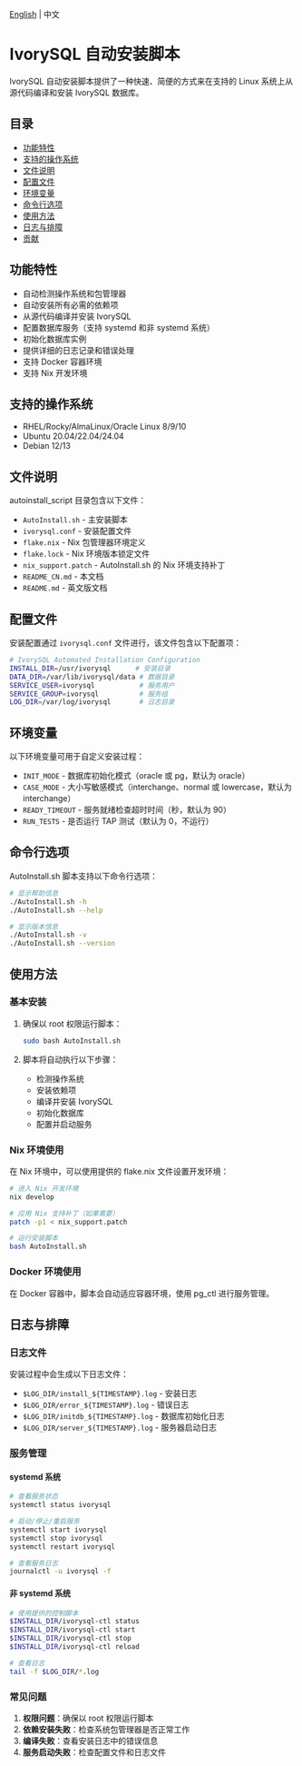 [English](README.md) | 中文
# IvorySQL 自动安装脚本

IvorySQL 自动安装脚本提供了一种快速、简便的方式来在支持的 Linux 系统上从源代码编译和安装 IvorySQL 数据库。

## 目录

- [功能特性](#功能特性)
- [支持的操作系统](#支持的操作系统)
- [文件说明](#文件说明)
- [配置文件](#配置文件)
- [环境变量](#环境变量)
- [命令行选项](#命令行选项)
- [使用方法](#使用方法)
- [日志与排障](#日志与排障)
- [贡献](#贡献)

## 功能特性

- 自动检测操作系统和包管理器
- 自动安装所有必需的依赖项
- 从源代码编译并安装 IvorySQL
- 配置数据库服务（支持 systemd 和非 systemd 系统）
- 初始化数据库实例
- 提供详细的日志记录和错误处理
- 支持 Docker 容器环境
- 支持 Nix 开发环境

## 支持的操作系统

- RHEL/Rocky/AlmaLinux/Oracle Linux 8/9/10
- Ubuntu 20.04/22.04/24.04
- Debian 12/13

## 文件说明

autoinstall_script 目录包含以下文件：

- `AutoInstall.sh` - 主安装脚本
- `ivorysql.conf` - 安装配置文件
- `flake.nix` - Nix 包管理器环境定义
- `flake.lock` - Nix 环境版本锁定文件
- `nix_support.patch` - AutoInstall.sh 的 Nix 环境支持补丁
- `README_CN.md` - 本文档
- `README.md` - 英文版文档

## 配置文件

安装配置通过 `ivorysql.conf` 文件进行，该文件包含以下配置项：

```bash
# IvorySQL Automated Installation Configuration
INSTALL_DIR=/usr/ivorysql      # 安装目录
DATA_DIR=/var/lib/ivorysql/data # 数据目录
SERVICE_USER=ivorysql           # 服务用户
SERVICE_GROUP=ivorysql          # 服务组
LOG_DIR=/var/log/ivorysql       # 日志目录
```

## 环境变量

以下环境变量可用于自定义安装过程：

- `INIT_MODE` - 数据库初始化模式（oracle 或 pg，默认为 oracle）
- `CASE_MODE` - 大小写敏感模式（interchange、normal 或 lowercase，默认为 interchange）
- `READY_TIMEOUT` - 服务就绪检查超时时间（秒，默认为 90）
- `RUN_TESTS` - 是否运行 TAP 测试（默认为 0，不运行）

## 命令行选项

AutoInstall.sh 脚本支持以下命令行选项：

```bash
# 显示帮助信息
./AutoInstall.sh -h
./AutoInstall.sh --help

# 显示版本信息
./AutoInstall.sh -v
./AutoInstall.sh --version
```

## 使用方法

### 基本安装

1. 确保以 root 权限运行脚本：
   ```bash
   sudo bash AutoInstall.sh
   ```

2. 脚本将自动执行以下步骤：
   - 检测操作系统
   - 安装依赖项
   - 编译并安装 IvorySQL
   - 初始化数据库
   - 配置并启动服务

### Nix 环境使用

在 Nix 环境中，可以使用提供的 flake.nix 文件设置开发环境：

```bash
# 进入 Nix 开发环境
nix develop

# 应用 Nix 支持补丁（如果需要）
patch -p1 < nix_support.patch

# 运行安装脚本
bash AutoInstall.sh
```

### Docker 环境使用

在 Docker 容器中，脚本会自动适应容器环境，使用 pg_ctl 进行服务管理。

## 日志与排障

### 日志文件

安装过程中会生成以下日志文件：

- `$LOG_DIR/install_${TIMESTAMP}.log` - 安装日志
- `$LOG_DIR/error_${TIMESTAMP}.log` - 错误日志
- `$LOG_DIR/initdb_${TIMESTAMP}.log` - 数据库初始化日志
- `$LOG_DIR/server_${TIMESTAMP}.log` - 服务器启动日志

### 服务管理

#### systemd 系统

```bash
# 查看服务状态
systemctl status ivorysql

# 启动/停止/重启服务
systemctl start ivorysql
systemctl stop ivorysql
systemctl restart ivorysql

# 查看服务日志
journalctl -u ivorysql -f
```

#### 非 systemd 系统

```bash
# 使用提供的控制脚本
$INSTALL_DIR/ivorysql-ctl status
$INSTALL_DIR/ivorysql-ctl start
$INSTALL_DIR/ivorysql-ctl stop
$INSTALL_DIR/ivorysql-ctl reload

# 查看日志
tail -f $LOG_DIR/*.log
```

### 常见问题

1. **权限问题**：确保以 root 权限运行脚本
2. **依赖安装失败**：检查系统包管理器是否正常工作
3. **编译失败**：查看安装日志中的错误信息
4. **服务启动失败**：检查配置文件和日志文件

